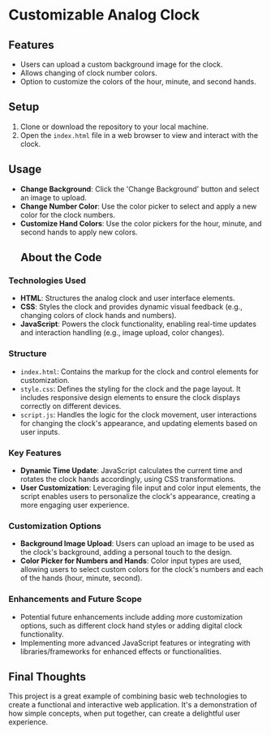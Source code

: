 # Customizable Analog Clock

## Features
- Users can upload a custom background image for the clock.
- Allows changing of clock number colors.
- Option to customize the colors of the hour, minute, and second hands.

## Setup
1. Clone or download the repository to your local machine.
2. Open the `index.html` file in a web browser to view and interact with the clock.

## Usage
- **Change Background**: Click the 'Change Background' button and select an image to upload.
- **Change Number Color**: Use the color picker to select and apply a new color for the clock numbers.
- **Customize Hand Colors**: Use the color pickers for the hour, minute, and second hands to apply new colors.
  ## About the Code

### Technologies Used
- **HTML**: Structures the analog clock and user interface elements.
- **CSS**: Styles the clock and provides dynamic visual feedback (e.g., changing colors of clock hands and numbers).
- **JavaScript**: Powers the clock functionality, enabling real-time updates and interaction handling (e.g., image upload, color changes).

### Structure
- `index.html`: Contains the markup for the clock and control elements for customization.
- `style.css`: Defines the styling for the clock and the page layout. It includes responsive design elements to ensure the clock displays correctly on different devices.
- `script.js`: Handles the logic for the clock movement, user interactions for changing the clock's appearance, and updating elements based on user inputs.

### Key Features
- **Dynamic Time Update**: JavaScript calculates the current time and rotates the clock hands accordingly, using CSS transformations.
- **User Customization**: Leveraging file input and color input elements, the script enables users to personalize the clock's appearance, creating a more engaging user experience.

### Customization Options
- **Background Image Upload**: Users can upload an image to be used as the clock's background, adding a personal touch to the design.
- **Color Picker for Numbers and Hands**: Color input types are used, allowing users to select custom colors for the clock's numbers and each of the hands (hour, minute, second).

### Enhancements and Future Scope
- Potential future enhancements include adding more customization options, such as different clock hand styles or adding digital clock functionality.
- Implementing more advanced JavaScript features or integrating with libraries/frameworks for enhanced effects or functionalities.

## Final Thoughts
This project is a great example of combining basic web technologies to create a functional and interactive web application. It's a demonstration of how simple concepts, when put together, can create a delightful user experience.
